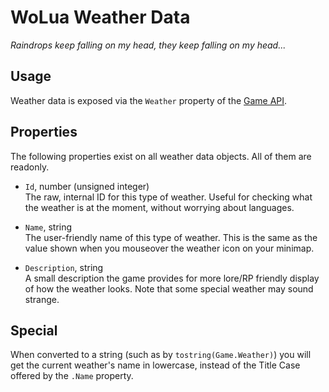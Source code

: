 # WoLua Weather Data
_Raindrops keep falling on my head, they keep falling on my head..._

## Usage
Weather data is exposed via the `Weather` property of the [Game API](game.md).

## Properties
The following properties exist on all weather data objects. All of them are readonly.

- `Id`, number (unsigned integer)\
  The raw, internal ID for this type of weather. Useful for checking what the weather is at the moment, without worrying about languages.

- `Name`, string\
  The user-friendly name of this type of weather. This is the same as the value shown when you mouseover the weather icon on your minimap.

- `Description`, string\
  A small description the game provides for more lore/RP friendly display of how the weather looks. Note that some special weather may sound strange.

## Special
When converted to a string (such as by `tostring(Game.Weather)`) you will get the current weather's name in lowercase, instead of the Title Case offered by the `.Name` property.
